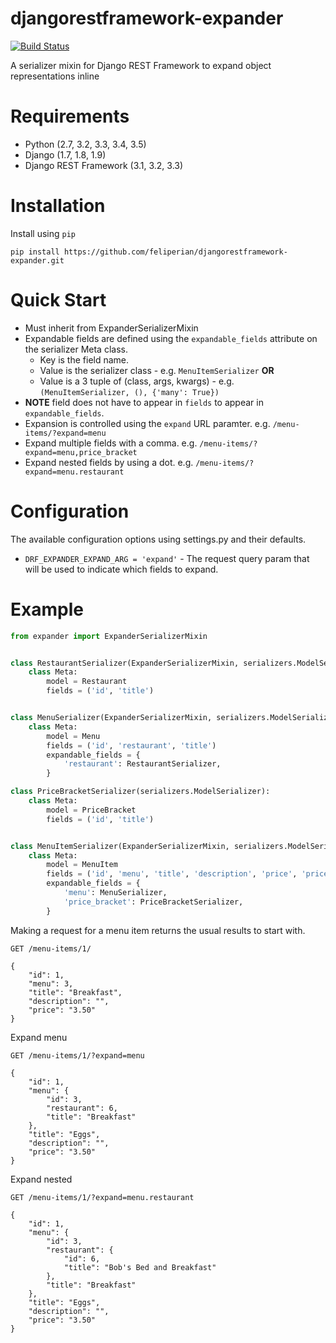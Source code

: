 # djangorestframework-expander

[![Build Status](https://travis-ci.org/silverlogic/djangorestframework-expander.svg?branch=master)](https://travis-ci.org/silverlogic/djangorestframework-expander)

A serializer mixin for Django REST Framework to expand object representations inline

# Requirements

* Python (2.7, 3.2, 3.3, 3.4, 3.5)
* Django (1.7, 1.8, 1.9)
* Django REST Framework (3.1, 3.2, 3.3)

# Installation

Install using `pip`

```
pip install https://github.com/feliperian/djangorestframework-expander.git
```

# Quick Start

* Must inherit from ExpanderSerializerMixin
* Expandable fields are defined using the `expandable_fields` attribute on the serializer Meta class.
    * Key is the field name.
    * Value is the serializer class - e.g. `MenuItemSerializer` **OR**
    * Value is a 3 tuple of (class, args, kwargs) - e.g. `(MenuItemSerializer, (), {'many': True})`
* **NOTE** field does not have to appear in `fields` to appear in `expandable_fields`.
* Expansion is controlled using the `expand` URL paramter. e.g. `/menu-items/?expand=menu`
* Expand multiple fields with a comma.  e.g. `/menu-items/?expand=menu,price_bracket`
* Expand nested fields by using a dot.  e.g. `/menu-items/?expand=menu.restaurant`

# Configuration

The available configuration options using settings.py and their defaults.

- `DRF_EXPANDER_EXPAND_ARG = 'expand'` - The request query param that will be used to indicate which fields to expand.

# Example

```python
from expander import ExpanderSerializerMixin


class RestaurantSerializer(ExpanderSerializerMixin, serializers.ModelSerializer):
    class Meta:
        model = Restaurant
        fields = ('id', 'title')


class MenuSerializer(ExpanderSerializerMixin, serializers.ModelSerializer):
    class Meta:
        model = Menu
        fields = ('id', 'restaurant', 'title')
        expandable_fields = {
            'restaurant': RestaurantSerializer,
        }

class PriceBracketSerializer(serializers.ModelSerializer):
    class Meta:
        model = PriceBracket
        fields = ('id', 'title')


class MenuItemSerializer(ExpanderSerializerMixin, serializers.ModelSerializer):
    class Meta:
        model = MenuItem
        fields = ('id', 'menu', 'title', 'description', 'price', 'price_bracket')
        expandable_fields = {
            'menu': MenuSerializer,
            'price_bracket': PriceBracketSerializer,
        }
```

Making a request for a menu item returns the usual results to start with.

```
GET /menu-items/1/

{
    "id": 1,
    "menu": 3,
    "title": "Breakfast",
    "description": "",
    "price": "3.50"
}
```

Expand menu

```
GET /menu-items/1/?expand=menu

{
    "id": 1,
    "menu": {
        "id": 3,
        "restaurant": 6,
        "title": "Breakfast"
    },
    "title": "Eggs",
    "description": "",
    "price": "3.50"
}
```

Expand nested

```
GET /menu-items/1/?expand=menu.restaurant

{
    "id": 1,
    "menu": {
        "id": 3,
        "restaurant": {
            "id": 6,
            "title": "Bob's Bed and Breakfast"
        },
        "title": "Breakfast"
    },
    "title": "Eggs",
    "description": "",
    "price": "3.50"
}
```

